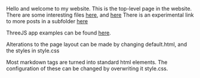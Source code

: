 Hello and welcome to my website.
This is the top-level page in the website.
There are some interesting files [here](_posts/test.md), and [here](_posts/test_two.md)
There is an experimental link to more posts in a subfolder [here](_posts/another_md.md)

ThreeJS app examples can be found [here](_posts/threejs-example.md).

Alterations to the page layout can be made by changing default.html, and the styles in style.css

Most markdown tags are turned into standard html elements.
The configuration of these can be changed by overwriting it style.css.